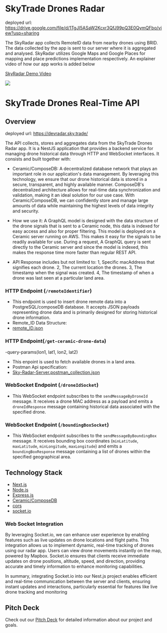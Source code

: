 # SkyTrade Drones Radar
deployed url: https://drive.google.com/file/d/1TgJI5ASaW2Kcxr3QfJ99pQ3E0QymQFbo/view?usp=sharing

The SkyRadar app collects RemoteID data from nearby drones using BRID. The data collected by the app is sent to our server where it is aggregated and analysed. SkyRadar utilizes Google Maps and Google Places for mapping and place predictions implementation respectively. An explainer video of how our app works is added below

<div>
    <a href="https://www.loom.com/share/1132ef4f66114cc3ab1666e7c43fa374">
      <p>SkyRadar Demo Video</p>
    </a>
    <a href="https://www.loom.com/share/1132ef4f66114cc3ab1666e7c43fa374">
      <img style="max-width:300px;" src="https://cdn.loom.com/sessions/thumbnails/1132ef4f66114cc3ab1666e7c43fa374-with-play.gif">
    </a>
  </div>


# SkyTrade Drones Real-Time API

## Overview
deployed url: https://devradar.sky.trade/

The API collects, stores and aggregates data from the SkyTrade Drones Radar app. It is a NestJS application that provides a backend service for managing drone historical data through HTTP and WebSocket interfaces. It consists and built together with:
- Ceramic/ComposeDB: A decentralized database network that plays an important role in our application's data management. By leveraging this technology, we ensure that our drone historical data is stored in a secure, transparent, and highly available manner. ComposeDB's decentralized architecture allows for real-time data synchronization and validation, making it an ideal solution for our use case. With Ceramic/ComposeDB, we can confidently store and manage large amounts of data while maintaining the highest levels of data integrity and security.

- How we use it:
  A  GraphQL model is designed with the data structure of the drone signals that is sent to a Ceramic node, this data is indexed for easy access and also for proper filtering.
  This model is deployed on a Ceramic server running on AWS. This makes it easy for the signals to be readily available for use.
  During a request, A GraphQL query is sent directly to the Ceramic server and since the model is indexed, this makes the response time more faster than regular REST API.
- API Response includes but not limited to:
1, Specific macAddress that signifies each drone.
2, The current location the drones.
3, The timestamp when the signal was created.
4, The timestamp of when a drone was last seen at a particular land area.

### HTTP Endpoint (`/remoteIdentifier`)

- This endpoint is used to insert drone remote data into a PostgreSQL/composeDB database. It accepts JSON payloads representing drone data and is primarily designed for storing historical drone information.
-  Remote_ID Data Structure:
-  [remote_ID.json](https://github.com/SkyTradeLinks/SkyRadar-server-v2/files/15483650/remote_ID.json)




### HTTP Endpoint(`/get-ceramic-drone-data`)
  -query-params(lon1, lat1, lon2, lat2)
  
  - This enpoint is used to fetch available drones in a land area.
  - Postman Api specification:
  - [Sky-Radar-Server.postman_collection.json](https://github.com/SkyTradeLinks/SkyRadar-server-v2/files/15483569/Sky-Radar-Server.postman_collection.json)

### WebSocket Endpoint (`/droneIdSocket`)

- This WebSocket endpoint subscribes to the `sendMessageByDroneId` message. It receives a drone MAC address as a payload and emits a `droneIdResponse` message containing historical data associated with the specified drone.

### WebSocket Endpoint (`/boundingBoxSocket`)

- This WebSocket endpoint subscribes to the `sendMessageByBoundingBox` message. It receives bounding box coordinates (`minLatitude`, `maxLatitude`, `minLongitude`, `maxLongitude`) and emits a `boundingBoxResponse` message containing a list of drones within the specified geographical area.


## Technology Stack

- [Next.js](https://nextjs.org/)
- [Node.js](https://nodejs.org/)
- [Express.js](https://expressjs.com/)
- [Ceramic/ComposeDB](https://developers.ceramic.network/)
- [cors](https://github.com/expressjs/cors)
- [socket.io](https://socket.io/)


### Web Socket Integration

By leveraging Socket.io, we can enhance user experience by enabling features such as live updates on drone locations and flight paths. This integration allows us to implement dynamic, real-time tracking of drones using our radar app. Users can view drone movements instantly on the map, powered by Mapbox. Socket.io ensures that clients receive immediate updates on drone positions, altitude, speed, and direction, providing accurate and timely information to enhance monitoring capabilities.

In summary, integrating Socket.io into our Nest.js project enables efficient and real-time communication between the server and clients, ensuring instant updates and interactions, particularly essential for features like live drone tracking and monitoring

## Pitch Deck

Check out our [Pitch Deck](https://docs.google.com/presentation/d/1VTnetTIVSRTUtu8aEBAMtddwFpQXzJn_vT37olPoEg0/edit) for detailed information about our project and goals.
